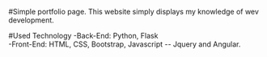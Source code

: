 
#Simple portfolio page.
This website simply displays my knowledge of wev development.

#Used Technology
-Back-End: Python, Flask <br>
-Front-End: HTML, CSS, Bootstrap, Javascript -- Jquery and Angular.


